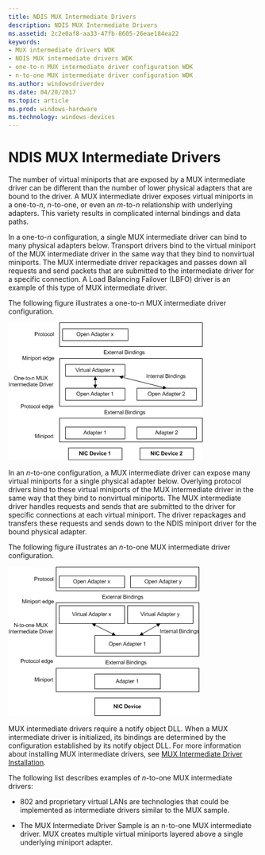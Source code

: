 ```yaml
---
title: NDIS MUX Intermediate Drivers
description: NDIS MUX Intermediate Drivers
ms.assetid: 2c2e0af8-aa33-47fb-8605-26eae184ea22
keywords:
- MUX intermediate drivers WDK
- NDIS MUX intermediate drivers WDK
- one-to-n MUX intermediate driver configuration WDK
- n-to-one MUX intermediate driver configuration WDK
ms.author: windowsdriverdev
ms.date: 04/20/2017
ms.topic: article
ms.prod: windows-hardware
ms.technology: windows-devices
---
```


# NDIS MUX Intermediate Drivers





The number of virtual miniports that are exposed by a MUX intermediate driver can be different than the number of lower physical adapters that are bound to the driver. A MUX intermediate driver exposes virtual miniports in a one-to-*n*, *n*-to-one, or even an *m*-to-*n* relationship with underlying adapters. This variety results in complicated internal bindings and data paths.

In a one-to-*n* configuration, a single MUX intermediate driver can bind to many physical adapters below. Transport drivers bind to the virtual miniport of the MUX intermediate driver in the same way that they bind to nonvirtual miniports. The MUX intermediate driver repackages and passes down all requests and send packets that are submitted to the intermediate driver for a specific connection. A Load Balancing Failover (LBFO) driver is an example of this type of MUX intermediate driver.

The following figure illustrates a one-to-*n* MUX intermediate driver configuration.

![diagram illustrating a one-to-n mux intermediate driver configuration](images/1tonmux.png)

In an *n*-to-one configuration, a MUX intermediate driver can expose many virtual miniports for a single physical adapter below. Overlying protocol drivers bind to these virtual miniports of the MUX intermediate driver in the same way that they bind to nonvirtual miniports. The MUX intermediate driver handles requests and sends that are submitted to the driver for specific connections at each virtual miniport. The driver repackages and transfers these requests and sends down to the NDIS miniport driver for the bound physical adapter.

The following figure illustrates an *n*-to-one MUX intermediate driver configuration.

![diagram illustrating an n-to-one mux intermediate driver configuration](images/nto1mux.png)

MUX intermediate drivers require a notify object DLL. When a MUX intermediate driver is initialized, its bindings are determined by the configuration established by its notify object DLL. For more information about installing MUX intermediate drivers, see [MUX Intermediate Driver Installation](mux-intermediate-driver-installation.md).

The following list describes examples of *n*-to-one MUX intermediate drivers:

-   802 and proprietary virtual LANs are technologies that could be implemented as intermediate drivers similar to the MUX sample.

-   The MUX Intermediate Driver Sample is an n-to-one MUX intermediate driver. MUX creates multiple virtual miniports layered above a single underlying miniport adapter.

 

 





